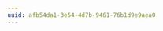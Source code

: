 ```yaml
---
uuid: afb54da1-3e54-4d7b-9461-76b1d9e9aea0
---
```

<!--- # Accounts

If you have a [Salesforce data source](LINK), Analytics Cloud can import and analyze Salesforce account data. By combining Salesforce account data with data from other sources, Analytics Cloud presents a holistic view of the account and those in it.

To view account analytics, select Accounts from the left navigation panel. The accounts are displayed in a searchable table that lists the following data for each account:

* Account Type
* Individuals
* Total Activities

![The Accounts tab lists the Salesforce accounts imported in Analytics Cloud.](accounts/images/01.png)

Click an account to view its information, which is organized into these tabs:

* Overview
* Activities
* Interests
* Segments
* Individuals
* Details

The sections that follow describe each tab.

## Overview

The Overview tab presents summaries of the account’s data. It displays these summaries via these panes:

* Account Activities
* Account Firmographics
* Contact Information
* Account Interest Topics
* Known Individuals
* Associated Segments

If more information is available for each tab, you can access it via its link. For example, a View All Activities link is at the bottom of the Account Activities pane. Clicking this link takes you to the Activities tab, which shows more detailed information about activities.

![The Overview tab displays summaries of the account’s data.](accounts/images/02.png)

## Activities

The Activities tab shows the activities of the individuals in the account. A histogram shows the number of activities by date. A searchable table below the histogram shows more detail about the activities.

![The Activities tab displays data on activities of the account’s individuals.](accounts/images/03.png)

## Interests

The Interests tab shows the topics of interest for the account’s individuals. Analytics Cloud identifies these topics via the same methodology it uses for individuals. For more information, see [Understanding Interests](../../workspace-data/managing-interest-topics.md#understanding-interests).

## Segments

The Segments tab shows the segments for the account’s individuals. These segments function the same as segments in general. The only difference is that the segments here apply to the individuals in the account. For more information on segments, see the documentation on creating and profiling segments.

## Individuals

The Individuals tab shows information about the individuals in the account. For more information on individuals in Analytics Cloud, see Profiling Individuals.

## Details

The Details tab shows information about the account’s properties. The properties appear in a searchable table that shows each account property in Analytics Cloud and its value. The table also has columns for these values:

* **Source Name:** The corresponding property name in the Salesforce data source. For example, the Analytics Cloud `accountId` property is `id` in Salesforce. Therefore, `id` appears in the Source Name column of the `accountId` row.
* **Data Source:** The data source the property’s value originated from.
* **Last Modified:** The date the property’s value was most recently changed.

![The Details tab contains a searchable table that shows the account’s properties and their values.](accounts/images/04.png)

--->
